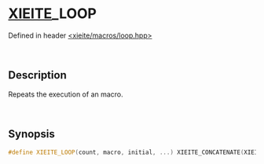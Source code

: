 # [XIEITE](../../macros.md)\_LOOP
Defined in header [<xieite/macros/loop.hpp>](../../../include/xieite/macros/loop.hpp)

&nbsp;

## Description
Repeats the execution of an macro.

&nbsp;

## Synopsis
```cpp
#define XIEITE_LOOP(count, macro, initial, ...) XIEITE_CONCATENATE(XIEITE_LOOP_INTERNAL_, count)(macro, initial, __VA_ARGS__)
```
